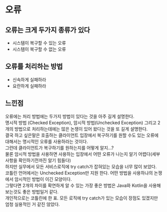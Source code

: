 # 오류

## 오류는 크게 두가지 종류가 있다
- 시스템이 복구할 수 있는 오류
- 시스템이 복구할 수 없는 오류

## 오류를 처리하는 방법
- 신속하게 실패하라
- 요란하게 실패하라

## 느낀점
오류에는 처리 방법에는 두가지 방법이 있다는 것을 아주 길게 설명한다.   
명시적 방법 (Checked Exception), 암시적 방법(Unchecked Exception)
그리고 2개의 방법으로 처리하는데에는 많은 논쟁이 있어 왔다는 것을 또 길게 설명한다.  
결국 하고 싶은말은 호출하는 클라이언트 입장에서 복구하기를 원할 수도 있는 오류에 대해서는 명시적인 오류를 사용하라는 것이다.  
그런데 클라이언트가 복구하기를 원하는지를 어떻게 알지...?   
물론 암시적 방법을 사용하면 사용하는 입장에서 어떤 오류가 나는지 알기 어렵다(세부사항을 확인하기전까진 알기 힘들다)  
하지만 실무에서 모든 서비스로직에 try catch가 잡혀있는 모습을 너무 많이 보았다.  
코틀린 언어에서는 Unchecked Exception만 지원 한다. 어떤 방법을 사용하냐의 논쟁에서 암시적인 방법이 이긴 모양이다.  
그렇다면 2개의 차이를 확연하게 알 수 있는 가장 좋은 방법은 Java와 Kotlin을 사용해 보는것도 좋은 방법일거 같다.  
개인적으로는 코틀린에 한 표. 모든 로직에 try catch가 있는 모습이 장점도 있겠지만 엄청 실용적인 거 같진 않았다.

